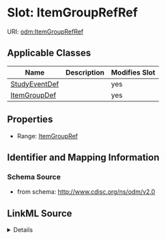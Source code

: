 # Slot: ItemGroupRefRef

URI: [odm:ItemGroupRefRef](http://www.cdisc.org/ns/odm/v2.0/ItemGroupRefRef)



<!-- no inheritance hierarchy -->




## Applicable Classes

| Name | Description | Modifies Slot |
| --- | --- | --- |
[StudyEventDef](StudyEventDef.md) |  |  yes  |
[ItemGroupDef](ItemGroupDef.md) |  |  yes  |







## Properties

* Range: [ItemGroupRef](ItemGroupRef.md)





## Identifier and Mapping Information







### Schema Source


* from schema: http://www.cdisc.org/ns/odm/v2.0




## LinkML Source

<details>
```yaml
name: ItemGroupRefRef
from_schema: http://www.cdisc.org/ns/odm/v2.0
rank: 1000
alias: ItemGroupRefRef
domain_of:
- StudyEventDef
- ItemGroupDef
range: ItemGroupRef

```
</details>